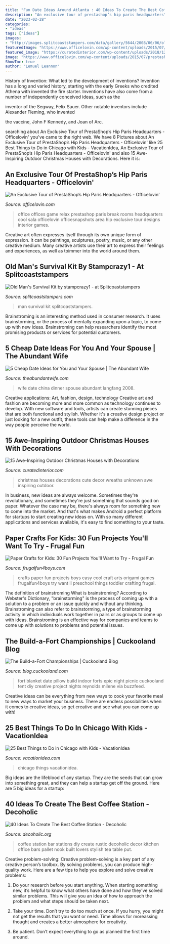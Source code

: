 ```yaml
---
title: "Fun Date Ideas Around Atlanta : 40 Ideas To Create The Best Coffee Station"
description: "An exclusive tour of prestashop’s hip paris headquarters"
date: "2023-02-28"
categories:
- "ideas"
tags: ["ideas"]
images:
- "http://images.splitcoaststampers.com/data/gallery/5644/2008/06/06/old_man_s_survival_kit01_by_stampcrazy1.jpg"
featuredImage: "https://www.officelovin.com/wp-content/uploads/2015/07/prestashop-paris-relax.jpeg"
featured_image: "https://curatedinterior.com/wp-content/uploads/2018/12/Cute-white-house-with-wreaths-on-the-windows-Christmas-House-Decor.jpg"
image: "https://www.officelovin.com/wp-content/uploads/2015/07/prestashop-paris-relax.jpeg"
ShowToc: true
author: "Lemuel Leannon"
---
```



History of Invention: What led to the development of inventions?
Invention has a long and varied history, starting with the early Greeks who credited Athena with invented the
fire starter. Inventions have also come from a number of independently conceived ideas, such as the

inventor of the Segway, Felix Sauer. Other notable inventors include Alexander Fleming, who invented

the vaccine, John F Kennedy, and Joan of Arc.

	

		
searching about An Exclusive Tour of PrestaShop’s Hip Paris Headquarters - Officelovin&#039; you've came to the right web. We have 8 Pictures about An Exclusive Tour of PrestaShop’s Hip Paris Headquarters - Officelovin&#039; like 25 Best Things to Do in Chicago with Kids - VacationIdea, An Exclusive Tour of PrestaShop’s Hip Paris Headquarters - Officelovin&#039; and also 15 Awe-Inspiring Outdoor Christmas Houses with Decorations. Here it is:
		
    
## An Exclusive Tour Of PrestaShop’s Hip Paris Headquarters - Officelovin&#039;

<img loading=lazy src="https://www.officelovin.com/wp-content/uploads/2015/07/prestashop-paris-relax.jpeg" onerror="this.onerror=null;this.src='https://tse1.mm.bing.net/th?id=OIP.CrjNNwXTRr1bdiQDmei-lAHaE8&amp;pid=15.1';" alt="An Exclusive Tour of PrestaShop’s Hip Paris Headquarters - Officelovin&#039;">

_Source: officelovin.com_

>office offices game relax prestashop paris break rooms headquarters cool sala officelovin officesnapshots area hip exclusive tour designs interior games. 

	

Creative art often expresses itself through its own unique form of expression. It can be paintings, sculptures, poetry, music, or any other creative medium. Many creative artists use their art to express their feelings and experiences, as well as toimmer into the world around them.

    
## Old Man&#039;s Survival Kit By Stampcrazy1 - At Splitcoaststampers

<img loading=lazy src="http://images.splitcoaststampers.com/data/gallery/5644/2008/06/06/old_man_s_survival_kit01_by_stampcrazy1.jpg" onerror="this.onerror=null;this.src='https://tse4.mm.bing.net/th?id=OIP.HrbIG_6qKa0Um7sUqWsOXQAAAA&amp;pid=15.1';" alt="Old Man&#039;s Survival Kit by stampcrazy1 - at Splitcoaststampers">

_Source: splitcoaststampers.com_

>man survival kit splitcoaststampers. 

	

Brainstroming is an interesting method used in consumer research. It uses brainstorming, or the process of mentally expanding upon a topic, to come up with new ideas. Brainstroming can help researchers identify the most promising products or services for potential customers.

    
## 5 Cheap Date Ideas For You And Your Spouse | The Abundant Wife

<img loading=lazy src="https://theabundantwife.com/wp-content/uploads/2012/03/China-71.jpg" onerror="this.onerror=null;this.src='https://tse4.mm.bing.net/th?id=OIP.lC-GjK4mWGG36fjo2_7-hQHaLH&amp;pid=15.1';" alt="5 Cheap Date Ideas for You and Your Spouse | The Abundant Wife">

_Source: theabundantwife.com_

>wife date china dinner spouse abundant langfang 2008. 

	

Creative applications: Art, fashion, design, technology
Creative art and fashion are becoming more and more common as technology continues to develop. With new software and tools, artists can create stunning pieces that are both functional and stylish. Whether it's a creative design project or just looking for a new outfit, these tools can help make a difference in the way people perceive the world.

    
## 15 Awe-Inspiring Outdoor Christmas Houses With Decorations

<img loading=lazy src="https://curatedinterior.com/wp-content/uploads/2018/12/Cute-white-house-with-wreaths-on-the-windows-Christmas-House-Decor.jpg" onerror="this.onerror=null;this.src='https://tse2.mm.bing.net/th?id=OIP.5f25kfxb8K8qAEQEOiw3hAHaLH&amp;pid=15.1';" alt="15 Awe-Inspiring Outdoor Christmas Houses with Decorations">

_Source: curatedinterior.com_

>christmas houses decorations cute decor wreaths unknown awe inspiring outdoor. 

	

In business, new ideas are always welcome. Sometimes they're revolutionary, and sometimes they're just something that sounds good on paper. Whatever the case may be, there's always room for something new to come into the market. And that's what makes Android a perfect platform for startups to start creating new ideas on. With so many different applications and services available, it's easy to find something to your taste.

    
## Paper Crafts For Kids: 30 Fun Projects You&#039;ll Want To Try - Frugal Fun

<img loading=lazy src="https://frugalfun4boys.com/wp-content/uploads/2019/03/Paper-Crafts-Pin-30.jpg" onerror="this.onerror=null;this.src='https://tse3.mm.bing.net/th?id=OIP.rdWK8VqNJ-duRDIVEGARWgHaO0&amp;pid=15.1';" alt="Paper Crafts for Kids: 30 Fun Projects You&#039;ll Want to Try - Frugal Fun">

_Source: frugalfun4boys.com_

>crafts paper fun projects boys easy cool craft arts origami games frugalfun4boys try want ll preschool things toddler crafting frugal. 

	

The definition of brainstroming
What is brainstroming? According to Webster's Dictionary, "brainstorming" is the process of coming up with a solution to a problem or an issue quickly and without any thinking. Brainstroming can also refer to brainstorming, a type of brainstorming activity in which individuals work together in pairs or as groups to come up with ideas. Brainstroming is an effective way for companies and teams to come up with solutions to problems and potential issues.

    
## The Build-a-Fort Championships | Cuckooland Blog

<img loading=lazy src="http://blog.cuckooland.com/wp-content/uploads/2014/06/blanket-fort.jpg" onerror="this.onerror=null;this.src='https://tse1.mm.bing.net/th?id=OIP.yxeuS9u4pfw0YDgEkXnb5QHaE7&amp;pid=15.1';" alt="The Build-a-Fort Championships | Cuckooland Blog">

_Source: blog.cuckooland.com_

>fort blanket date pillow build indoor forts epic night picnic cuckooland tent diy creative project nights reynolds milene via buzzfeed. 

	

Creative ideas can be everything from new ways to cook your favorite meal to new ways to market your business. There are endless possibilities when it comes to creative ideas, so get creative and see what you can come up with!

    
## 25 Best Things To Do In Chicago With Kids - VacationIdea

<img loading=lazy src="http://vacationidea.com/pix/img25Hy8R/family/best-family-things-to-do-in-chicago_t5.jpg" onerror="this.onerror=null;this.src='https://tse3.mm.bing.net/th?id=OIP.QBev0hLhqYs5vOkK_V4P2AHaD6&amp;pid=15.1';" alt="25 Best Things to Do in Chicago with Kids - VacationIdea">

_Source: vacationidea.com_

>chicago things vacationidea. 

	

Big ideas are the lifeblood of any startup. They are the seeds that can grow into something great, and they can help a startup get off the ground. Here are 5 big ideas for a startup: 

    
## 40 Ideas To Create The Best Coffee Station - Decoholic

<img loading=lazy src="http://decoholic.org/wp-content/uploads/2014/11/home-coffee-station-20.jpg" onerror="this.onerror=null;this.src='https://tse3.mm.bing.net/th?id=OIP.oLQQMWK2SYfKe3qfyWdyMQHaJ4&amp;pid=15.1';" alt="40 Ideas To Create The Best Coffee Station - Decoholic">

_Source: decoholic.org_

>coffee station bar stations diy create rustic decoholic decor kitchen office bars pallet nook built lovers stylish tea table put. 

	

Creative problem-solving:
Creative problem-solving is a key part of any creative person’s toolbox. By solving problems, you can produce high-quality work. Here are a few tips to help you explore and solve creative problems:
1) Do your research before you start anything. When starting something new, it’s helpful to know what others have done and how they’ve solved similar problems. This will give you an idea of how to approach the problem and what steps should be taken next.

2) Take your time. Don’t try to do too much at once. If you hurry, you might not get the results that you want or need. Time allows for moreassing thought and creates a better atmosphere for creativity.

3) Be patient. Don’t expect everything to go as planned the first time around.

